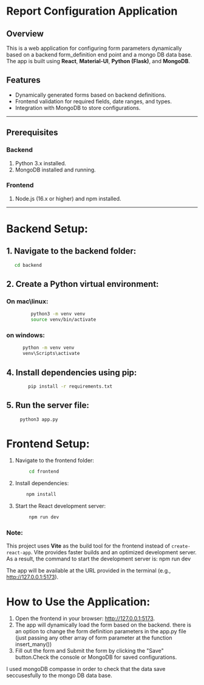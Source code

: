 # Report Configuration Application

## Overview
This is a web application for configuring form parameters dynamically based on a backend form_definition end point and a mongo DB data base. The app is built using **React**, **Material-UI**, **Python (Flask)**, and **MongoDB**.

## Features
- Dynamically generated forms based on backend definitions.
- Frontend validation for required fields, date ranges, and types.
- Integration with MongoDB to store configurations.

---

## Prerequisites
### Backend
1. Python 3.x installed.
2. MongoDB installed and running.

### Frontend
1. Node.js (16.x or higher) and npm installed.

---


# Backend Setup:
## 1. Navigate to the backend folder:
   ```bash
      cd backend
   ```
## 2. Create a Python virtual environment:
 ### On mac\linux:
   ```bash
            python3 -m venv venv
            source venv/bin/activate
   ```
      
### on windows:
   ```bash
         python -m venv venv
         venv\Scripts\activate
   ```
## 4. Install dependencies using pip:
```bash
        pip install -r requirements.txt
```
##  5. Run the server file:
   ```bash
        python3 app.py 
   ```

# Frontend Setup:
1. Navigate to the frontend folder:
   ```bash
        cd frontend
2. Install dependencies:
    ```bash
        npm install
    
3. Start the React development server:
   ```bash
        npm run dev
   ```



### Note:
This project uses **Vite** as the build tool for the frontend instead of `create-react-app`. Vite provides faster builds and an optimized development server. As a result, the command to start the development server is: 
    npm run dev

The app will be available at the URL provided in the terminal (e.g., http://127.0.0.1:5173).


# How to Use the Application:
1. Open the frontend in your browser: http://127.0.0.1:5173.
2. The app will dynamically load the form based on the backend. 
   there is an option to change the form definition parameters in the app.py file (just passing any other array of form parameter at the function insert_many())
3. Fill out the form and Submit the form by clicking the "Save" button.Check the console or MongoDB for saved configurations.

I used mongoDB compasse in order to check that the data save seccusesfully to the mongo DB data base.
 
